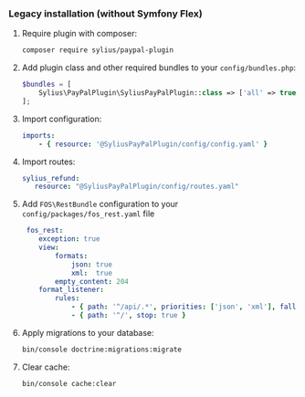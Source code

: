 ### Legacy installation (without Symfony Flex)

1. Require plugin with composer:

    ```bash
    composer require sylius/paypal-plugin
    ```

1. Add plugin class and other required bundles to your `config/bundles.php`:

    ```php
    $bundles = [
        Sylius\PayPalPlugin\SyliusPayPalPlugin::class => ['all' => true],
    ];
    ```

1. Import configuration:

    ```yaml
    imports:
        - { resource: '@SyliusPayPalPlugin/config/config.yaml' }
    ```

1. Import routes:

    ````yaml
   sylius_refund:
       resource: "@SyliusPayPalPlugin/config/routes.yaml"
    ````

1. Add `FOS\RestBundle` configuration to your `config/packages/fos_rest.yaml` file

    ```yaml
     fos_rest:
        exception: true
        view:
            formats:
                json: true
                xml:  true
            empty_content: 204
        format_listener:
            rules:
                - { path: '^/api/.*', priorities: ['json', 'xml'], fallback_format: json, prefer_extension: true }
                - { path: '^/', stop: true }
   ```

1. Apply migrations to your database:

    ```bash
    bin/console doctrine:migrations:migrate
    ```

1. Clear cache:

    ```bash
    bin/console cache:clear
    ```
